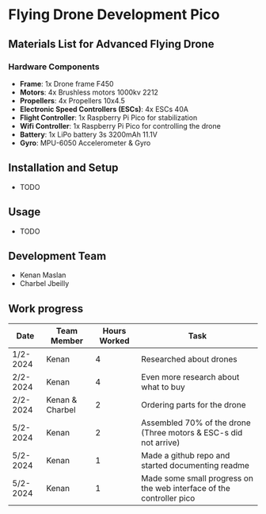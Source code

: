 # Flying Drone Development Pico

## Materials List for Advanced Flying Drone

### Hardware Components
- **Frame**: 1x Drone frame F450
- **Motors**: 4x Brushless motors 1000kv 2212
- **Propellers**: 4x Propellers 10x4.5
- **Electronic Speed Controllers (ESCs)**: 4x ESCs 40A
- **Flight Controller**: 1x Raspberry Pi Pico for stabilization
- **Wifi Controller**: 1x Raspberry Pi Pico for controlling the drone
- **Battery**: 1x LiPo battery 3s 3200mAh 11.1V
- **Gyro**: MPU-6050 Accelerometer & Gyro


## Installation and Setup
- TODO
## Usage
- TODO

## Development Team
- Kenan Maslan
- Charbel Jbeilly

## Work progress

| Date       | Team Member | Hours Worked | Task                           |
|------------|-------------|--------------|--------------------------------|
| 1/2-2024 | Kenan        | 4            | Researched about drones|
| 2/2-2024 | Kenan        | 4            | Even more research about what to buy |
| 2/2-2024 | Kenan & Charbel        | 2            | Ordering parts for the drone|
| 5/2-2024 | Kenan | 2            | Assembled 70% of the drone (Three motors & ESC-s did not arrive)|
| 5/2-2024 | Kenan | 1            | Made a github repo and started documenting readme|
| 5/2-2024 | Kenan | 1            | Made some small progress on the web interface of the controller pico|